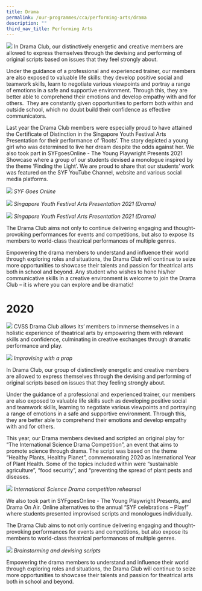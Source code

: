 ```yaml
---
title: Drama
permalink: /our-programmes/cca/performing-arts/drama
description: ""
third_nav_title: Performing Arts
---
```

![](/images/001_CVSS%20Drama%202021.jpg)
In Drama Club, our distinctively energetic and creative members are allowed to express themselves through the devising and performing of original scripts based on issues that they feel strongly about.

Under the guidance of a professional and experienced trainer, our members are also exposed to valuable life skills: they develop positive social and teamwork skills, learn to negotiate various viewpoints and portray a range of emotions in a safe and supportive environment. Through this, they are better able to comprehend their emotions and develop empathy with and for others.  They are constantly given opportunities to perform both within and outside school, which no doubt build their confidence as effective communicators.

Last year the Drama Club members were especially proud to have attained the Certificate of Distinction in the Singapore Youth Festival Arts Presentation for their performance of ‘Roots’. The story depicted a young girl who was determined to live her dream despite the odds against her. We also took part in SYFgoesOnline - The Young Playwright Presents 2021 Showcase where a group of our students devised a monologue inspired by the theme ‘Finding the Light’. We are proud to share that our students’ work was featured on the SYF YouTube Channel, website and various social media platforms.

![](/images/DRAMA1.jpg)
*SYF Goes Online*

![](/images/DRAMA2.jpg)
*Singapore Youth Festival Arts Presentation 2021 (Drama)*

![](/images/DRAMA3.jpg)
*Singapore Youth Festival Arts Presentation 2021 (Drama)*

The Drama Club aims not only to continue delivering engaging and thought-provoking performances for events and competitions, but also to expose its members to world-class theatrical performances of multiple genres.  

Empowering the drama members to understand and influence their world through exploring roles and situations, the Drama Club will continue to seize more opportunities to showcase their talents and passion for theatrical arts both in school and beyond. Any student who wishes to hone his/her communicative skills in a creative environment is welcome to join the Drama Club – it is where you can explore and be dramatic!

# 2020
![](/images/drama2019.jpg)
CVSS Drama Club allows its’ members to immerse themselves in a holistic experience of theatrical arts by empowering them with relevant skills and confidence, culminating in creative exchanges through dramatic performance and play.

![](/images/Improvising%20with%20a%20prop1.jpg)
*Improvising with a prop*

In Drama Club, our group of distinctively energetic and creative members are allowed to express themselves through the devising and performing of original scripts based on issues that they feeling strongly about.

Under the guidance of a professional and experienced trainer, our members are also exposed to valuable life skills such as developing positive social and teamwork skills, learning to negotiate various viewpoints and portraying a range of emotions in a safe and supportive environment. Through this, they are better able to comprehend their emotions and develop empathy with and for others.  

This year, our Drama members devised and scripted an original play for “The International Science Drama Competition”, an event that aims to promote science through drama. The script was based on the theme “Healthy Plants, Healthy Planet”, commemorating 2020 as International Year of Plant Health. Some of the topics included within were “sustainable agriculture”, “food security”, and “preventing the spread of plant pests and diseases.

![](/images/International%20science%20drama%20competition%20rehearsal.jpg)
*International Science Drama competition rehearsal*

We also took part in SYFgoesOnline - The Young Playwright Presents, and Drama On Air. Online alternatives to the annual “SYF celebrations – Play!” where students presented improvised scripts and monologues individually.

The Drama Club aims to not only continue delivering engaging and thought-provoking performances for events and competitions, but also expose its members to world-class theatrical performances of multiple genres.

![](/images/Brainstorming%20and%20devising%20scripts.jpg)
*Brainstorming and devising scripts*

Empowering the drama members to understand and influence their world through exploring roles and situations, the Drama Club will continue to seize more opportunities to showcase their talents and passion for theatrical arts both in school and beyond.